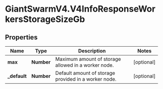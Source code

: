# GiantSwarmV4.V4InfoResponseWorkersStorageSizeGb

## Properties
Name | Type | Description | Notes
------------ | ------------- | ------------- | -------------
**max** | **Number** | Maximum amount of storage allowed in a worker node. | [optional] 
**_default** | **Number** | Default amount of storage provided in a worker node. | [optional] 


